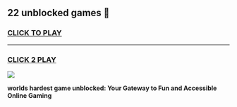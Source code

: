 
## 22 unblocked games 👋
<h3>
<a href="https://premium.freeplayer.one?title=22_unblocked_games&ref=13F">CLICK TO PLAY</a></h3>
<hr>

<h3>
<a href="https://premium.freeplayer.one?title=22_unblocked_games&ref=13F">CLICK 2 PLAY</a>
  
</h3>

<a href="https://premium.freeplayer.one?title=22_unblocked_games&ref=12F/"><img src="https://clearcache.store/games.png"></a>


**worlds hardest game unblocked: Your Gateway to Fun and Accessible Online Gaming**
